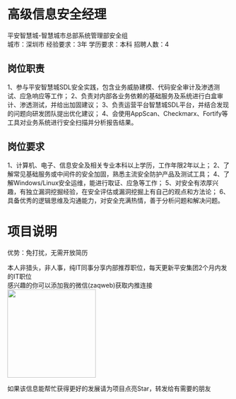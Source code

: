 # 高级信息安全经理
平安智慧城-智慧城市总部系统管理部安全组  
城市：深圳市 经验要求：3年 学历要求：本科  招聘人数：4

## 岗位职责
1、参与平安智慧城SDL安全实践，包含业务威胁建模、代码安全审计及渗透测试、应急响应等工作；
 2、负责对内部各业务依赖的基础服务及系统进行白盒审计、渗透测试，并给出加固建议；
 3、负责运营平台智慧城SDL平台，并结合发现的问题向研发团队提出优化建议；
 4、会使用AppScan、Checkmarx、Fortify等工具对业务系统进行安全扫描并分析报告结果。

## 岗位要求
1、计算机、电子、信息安全及相关专业本科以上学历，工作年限2年以上；
 2、了解常见基础服务或中间件的安全加固，熟悉主流安全防护产品及测试工具；
 4、了解Windows/Linux安全运维，能进行取证、应急等工作；
 5、对安全有浓厚兴趣，有独立漏洞挖掘经验，在安全评估或漏洞挖掘上有自己的观点和方法论；
 6、具备优秀的逻辑思维及沟通能力，对安全充满热情，善于分析问题和解决问题。

# 项目说明

优势：免打扰，无需开放简历

本人非猎头，非人事，纯IT同事分享内部推荐职位，每天更新平安集团2个月内发的IT职位  
感兴趣的你可以添加我的微信(zaqweb)获取内推连接  
<img src="https://github.com/zaqweb/PA-IT-JOBS/blob/master/WechatICode.jpeg"  height="200" width="200">

如果该信息能帮忙获得更好的发展请为项目点亮Star，转发给有需要的朋友




